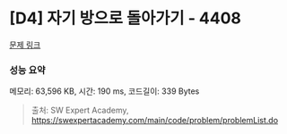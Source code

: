 # [D4] 자기 방으로 돌아가기 - 4408 

[문제 링크](https://swexpertacademy.com/main/code/problem/problemDetail.do?contestProbId=AWNcJ2sapZMDFAV8) 

### 성능 요약

메모리: 63,596 KB, 시간: 190 ms, 코드길이: 339 Bytes



> 출처: SW Expert Academy, https://swexpertacademy.com/main/code/problem/problemList.do